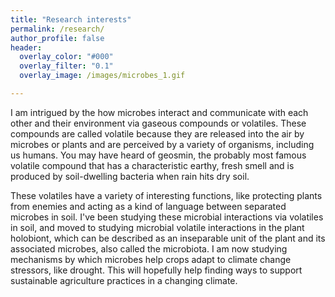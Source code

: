 ```yaml
---
title: "Research interests"
permalink: /research/
author_profile: false
header:
  overlay_color: "#000"
  overlay_filter: "0.1"
  overlay_image: /images/microbes_1.gif

---
```


I am intrigued by the how microbes interact and communicate with each other and their environment via gaseous compounds or volatiles. These compounds are called volatile because they are released into the air by microbes or plants and are perceived by a variety of organisms, including us humans. You may have heard of geosmin, the probably most famous volatile compound that has a characteristic earthy, fresh smell and is produced by soil-dwelling bacteria when rain hits dry soil.

These volatiles have a variety of interesting functions, like protecting plants from enemies and acting as a kind of language between separated microbes in soil. I've been studying these microbial interactions via volatiles in soil, and moved to studying microbial volatile interactions in the plant holobiont, which can be described as an inseparable unit of the plant and its associated microbes, also called the microbiota. I am now studying mechanisms by which microbes help crops adapt to climate change stressors, like drought. This will hopefully help finding ways to support sustainable agriculture practices in a changing climate.
